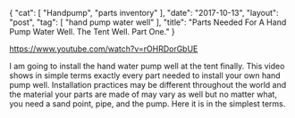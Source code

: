 {
   "cat": [
      "Handpump",
      "parts inventory"
   ],
   "date": "2017-10-13",
   "layout": "post",
   "tag": [
      "hand pump water well"
   ],
   "title": "Parts Needed For A Hand Pump Water Well. The Tent Well. Part One."
}

https://www.youtube.com/watch?v=rOHRDorGbUE

I am going to install the hand water pump well at the tent finally. This video shows in simple terms exactly every part needed to install your own hand pump well. Installation practices may be different throughout the world and the material your parts are made of may vary as well but no matter what, you need a sand point, pipe, and the pump. Here it is in the simplest terms.